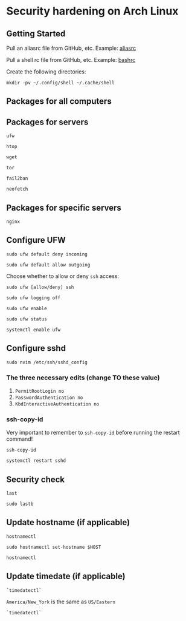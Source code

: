 Security hardening on Arch Linux
================================

Getting Started
---------------

Pull an aliasrc file from GitHub, etc. Example: [aliasrc](https://github.com/DavidVogelxyz/dotfiles/blob/main/.config/shell/aliasrc-arch-server)

Pull a shell rc file from GitHub, etc. Example: [bashrc](https://github.com/DavidVogelxyz/dotfiles/blob/main/.config/shell/bashrc)

Create the following directories:

```
mkdir -pv ~/.config/shell ~/.cache/shell
```

Packages for all computers
--------------------------

Packages for servers
--------------------

```
ufw

htop

wget

tor

fail2ban

neofetch
```

Packages for specific servers
-----------------------------

```
nginx
```

Configure UFW
-------------

```
sudo ufw default deny incoming

sudo ufw default allow outgoing
```

Choose whether to allow or deny `ssh` access:

```
sudo ufw [allow/deny] ssh
```

```
sudo ufw logging off

sudo ufw enable

sudo ufw status

systemctl enable ufw
```

Configure sshd
--------------

```
sudo nvim /etc/ssh/sshd_config
```

### The three necessary edits (change TO these value)

1. `PermitRootLogin no`
1. `PasswordAuthentication no`
1. `KbdInteractiveAuthentication no`

### ssh-copy-id

Very important to remember to `ssh-copy-id` before running the restart command!

```
ssh-copy-id

systemctl restart sshd
```

Security check
--------------

```
last

sudo lastb
```

Update hostname (if applicable)
-------------------------------

```
hostnamectl

sudo hostnamectl set-hostname $HOST

hostnamectl
```

Update timedate (if applicable)
-------------------------------

```
`timedatectl`
```

`America/New_York` is the same as `US/Eastern`

```
`timedatectl`
```
